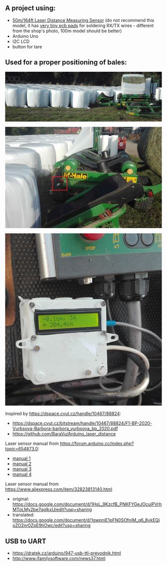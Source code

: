 ## A project using:
- [50m/164ft Laser Distance Measuring Sensor](https://www.aliexpress.com/item/32793950499.html?spm=2114.12010610.8148356.13.781e399eK4pNj7)
(do not recommend this model, it has [very tiny pcb pads](laser.jpg) for soldering RX/TX wires - different from the shop's photo, 100m model should be better)
- Arduino Uno
- I2C LCD
- button for tare

## Used for a proper positioning of bales:
![](bales.jpg)

![](sensor.jpg)

![](display.jpg)



Inspired by https://dspace.cvut.cz/handle/10467/88824:
- https://dspace.cvut.cz/bitstream/handle/10467/88824/F1-BP-2020-Vurbsova-Barbora-barbora_vurbsova_bp_2020.pdf  
- https://github.com/BaraVu/Arduino_laser_distance


Laser sensor manual from https://forum.arduino.cc/index.php?topic=654873.0:
- [manual 1](https://raw.githubusercontent.com/krasa/ArduinoLaserDistance/master/manual%201.jpg)
- [manual 2](https://raw.githubusercontent.com/krasa/ArduinoLaserDistance/master/manual%202.jpg)
- [manual 3](https://raw.githubusercontent.com/krasa/ArduinoLaserDistance/master/manual%203.jpg)
- [manual 4](https://raw.githubusercontent.com/krasa/ArduinoLaserDistance/master/manual%204.jpg)


Laser sensor manual from https://www.aliexpress.com/item/32823813140.html
- original: https://docs.google.com/document/d/1HsL_9KzcfB_PNKFYGeJOcuiPVrhMToLMy2be7qqlkxU/edit?usp=sharing
- translated: https://docs.google.com/document/d/1gwpniE1pFN0SOfniM_q6_8ykEQjoZO2nr0ZpE9tjOwc/edit?usp=sharing

## USB to UART
- https://dratek.cz/arduino/947-usb-ttl-prevodnik.html
- http://www.ifamilysoftware.com/news37.html

